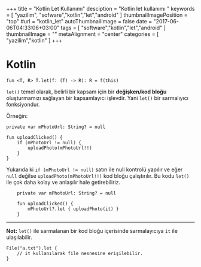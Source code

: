 +++
title = "Kotlin Let Kullanımı"
desciption = "Kotlin let kullanımı "
keywords = [
  "yazilim",
  "sofware","kotlin","let","android"
]
thumbnailImagePosition = "top"
#url = "kotlin_let"
autoThumbnailImage = false
date = "2017-06-06T04:33:06+03:00"
tags = [
  "software","kotlin","let","android"
]
thumbnailImage = ""
metaAlignment = "center"
categories = [
  "yazilim","kotlin"
]
+++

# Kotlin

```
fun <T, R> T.let(f: (T) -> R): R = f(this)
```

`let()` temel olarak, belirli bir kapsam için bir **değişken/kod bloğu** oluşturmamızı sağlayan bir kapsamlayıcı işlevdir. Yani `let()` bir sarmalıyıcı fonksiyondur.

Örneğin: 

```
private var mPhotoUrl: String? = null

fun uploadClicked() {
    if (mPhotoUrl != null) {
        uploadPhoto(mPhotoUrl!!)
    }
}
```
Yukarıda ki `if (mPhotoUrl != null)` satırı ile null kontrolü yapılır ve eğer `null` değilse `uploadPhoto(mPhotoUrl!!)` kod bloğu çalıştırılır. Bu kodu `let()` ile çok daha kolay ve anlaşılır hale getirebiliriz.

```
    private var mPhotoUrl: String? = null

    fun uploadClicked() {
        mPhotoUrl?.let { uploadPhoto(it) }
    }
``` 

---

**Not:** `let()` ile sarmalanan bir kod bloğu içerisinde sarmalayıcıya `it` ile ulaşılabilir.

```
File("a.txt").let {
    // it kullanılarak file nesnesine erişilebilir.
}
```


